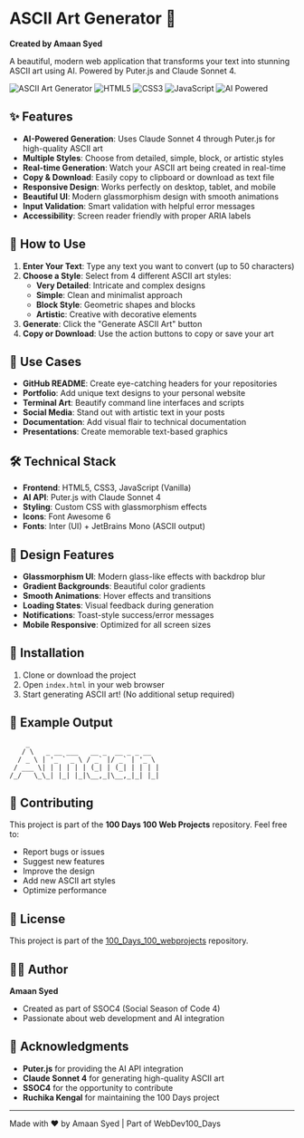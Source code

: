 # ASCII Art Generator 🎨

**Created by Amaan Syed**

A beautiful, modern web application that transforms your text into stunning ASCII art using AI. Powered by Puter.js and Claude Sonnet 4.

![ASCII Art Generator](https://img.shields.io/badge/ASCII-Art%20Generator-purple?style=for-the-badge&logo=palette)
![HTML5](https://img.shields.io/badge/HTML5-E34F26?style=for-the-badge&logo=html5&logoColor=white)
![CSS3](https://img.shields.io/badge/CSS3-1572B6?style=for-the-badge&logo=css3&logoColor=white)
![JavaScript](https://img.shields.io/badge/JavaScript-F7DF1E?style=for-the-badge&logo=javascript&logoColor=black)
![AI Powered](https://img.shields.io/badge/AI-Powered-00D4AA?style=for-the-badge&logo=robot)

## ✨ Features

- **AI-Powered Generation**: Uses Claude Sonnet 4 through Puter.js for high-quality ASCII art
- **Multiple Styles**: Choose from detailed, simple, block, or artistic styles
- **Real-time Generation**: Watch your ASCII art being created in real-time
- **Copy & Download**: Easily copy to clipboard or download as text file
- **Responsive Design**: Works perfectly on desktop, tablet, and mobile
- **Beautiful UI**: Modern glassmorphism design with smooth animations
- **Input Validation**: Smart validation with helpful error messages
- **Accessibility**: Screen reader friendly with proper ARIA labels

## 🚀 How to Use

1. **Enter Your Text**: Type any text you want to convert (up to 50 characters)
2. **Choose a Style**: Select from 4 different ASCII art styles:
   - **Very Detailed**: Intricate and complex designs
   - **Simple**: Clean and minimalist approach
   - **Block Style**: Geometric shapes and blocks
   - **Artistic**: Creative with decorative elements
3. **Generate**: Click the "Generate ASCII Art" button
4. **Copy or Download**: Use the action buttons to copy or save your art

## 🎯 Use Cases

- **GitHub README**: Create eye-catching headers for your repositories
- **Portfolio**: Add unique text designs to your personal website
- **Terminal Art**: Beautify command line interfaces and scripts
- **Social Media**: Stand out with artistic text in your posts
- **Documentation**: Add visual flair to technical documentation
- **Presentations**: Create memorable text-based graphics

## 🛠️ Technical Stack

- **Frontend**: HTML5, CSS3, JavaScript (Vanilla)
- **AI API**: Puter.js with Claude Sonnet 4
- **Styling**: Custom CSS with glassmorphism effects
- **Icons**: Font Awesome 6
- **Fonts**: Inter (UI) + JetBrains Mono (ASCII output)

## 🎨 Design Features

- **Glassmorphism UI**: Modern glass-like effects with backdrop blur
- **Gradient Backgrounds**: Beautiful color gradients
- **Smooth Animations**: Hover effects and transitions
- **Loading States**: Visual feedback during generation
- **Notifications**: Toast-style success/error messages
- **Mobile Responsive**: Optimized for all screen sizes

## 🔧 Installation

1. Clone or download the project
2. Open `index.html` in your web browser
3. Start generating ASCII art! (No additional setup required)

## 🌟 Example Output

```
    _                           
   / \   _ __ ___   __ _  __ _ _ __  
  / _ \ | '_ ` _ \ / _` |/ _` | '_ \ 
 / ___ \| | | | | | (_| | (_| | | | |
/_/   \_\_| |_| |_|\__,_|\__,_|_| |_|
```

## 🤝 Contributing

This project is part of the **100 Days 100 Web Projects** repository. Feel free to:

- Report bugs or issues
- Suggest new features
- Improve the design
- Add new ASCII art styles
- Optimize performance

## 📝 License

This project is part of the [100_Days_100_webprojects](https://github.com/ruchikakengal/100_Days_100_webprojects) repository.

## 👨‍💻 Author

**Amaan Syed**
- Created as part of SSOC4 (Social Season of Code 4)
- Passionate about web development and AI integration

## 🙏 Acknowledgments

- **Puter.js** for providing the AI API integration
- **Claude Sonnet 4** for generating high-quality ASCII art
- **SSOC4** for the opportunity to contribute
- **Ruchika Kengal** for maintaining the 100 Days project

---

Made with ❤️ by Amaan Syed | Part of WebDev100_Days
